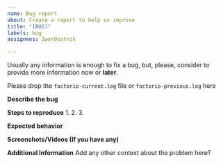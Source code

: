 ```yaml
---
name: Bug report
about: Create a report to help us improve
title: "[BUG]"
labels: bug
assignees: ZwerOxotnik

---
```


Usually any information is enough to fix a bug, but, please, consider to provide more information now or **later**.

Please drop the `factorio-current.log` file or `factorio-previous.log` here

**Describe the bug**


**Steps to reproduce**
1. 
2. 
3. 

**Expected behavior**


**Screenshots/Videos (If you have any)**



**Additional Information**
Add any other context about the problem here?

